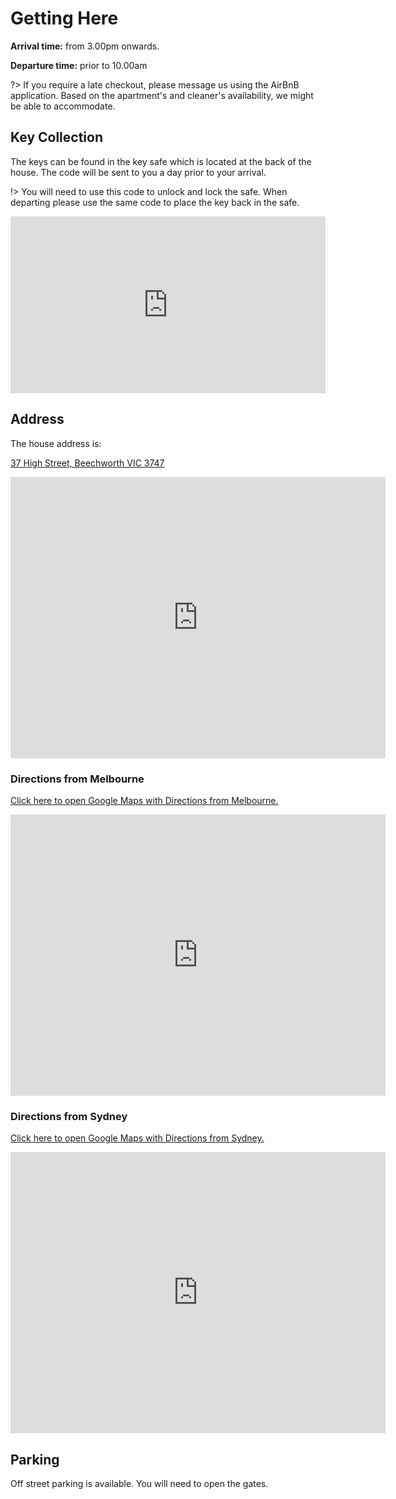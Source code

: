 # Getting Here

**Arrival time:** from 3.00pm onwards. 

**Departure time:** prior to 10.00am

?> If you require a late checkout, please message us using the AirBnB application. Based on the apartment's and cleaner's availability, we might be able to accommodate.

## Key Collection

The keys can be found in the key safe which is located at the back of the house. The code will be sent to you a day prior to
your arrival.

!> You will need to use this code to unlock and lock the safe. When departing please use the same code to place the key back in the safe.

<div style="padding:56.16% 0 0 0;position:relative;"><iframe src="https://player.vimeo.com/video/682376825?h=933d1618f9&amp;badge=0&amp;autopause=0&amp;player_id=0&amp;app_id=58479" frameborder="0" allow="autoplay; fullscreen; picture-in-picture" allowfullscreen style="position:absolute;top:0;left:0;width:100%;height:100%;" title="Adjustment Layer_1"></iframe></div><script src="https://player.vimeo.com/api/player.js"></script>

## Address

The house address is:

<a target="_blank" href="https://goo.gl/maps/yWg8PFDeRnq4hBbk8">37 High Street, Beechworth VIC 3747</a>

<iframe src="https://www.google.com/maps/embed?pb=!1m18!1m12!1m3!1d3212.970565092219!2d146.6839689158074!3d-36.361491860112714!2m3!1f0!2f0!3f0!3m2!1i1024!2i768!4f13.1!3m3!1m2!1s0x6b26b172be0005b3%3A0x41ac48be5b018b7c!2s37%20High%20St%2C%20Beechworth%20VIC%203747!5e0!3m2!1sen!2sau!4v1645914224222!5m2!1sen!2sau" width="600" height="450" style="border:0;" allowfullscreen="" loading="lazy"></iframe>

### Directions from Melbourne

<a target="_blank" href="https://goo.gl/maps/SBg7wagH6t2BP8Fr8">Click here to open Google Maps with Directions from Melbourne.</a>


<iframe src="https://www.google.com/maps/embed?pb=!1m28!1m12!1m3!1d814782.3879355467!2d145.22646407074214!3d-37.087410722123636!2m3!1f0!2f0!3f0!3m2!1i1024!2i768!4f13.1!4m13!3e0!4m5!1s0x6ad646b5d2ba4df7%3A0x4045675218ccd90!2sMelbourne%20VIC!3m2!1d-37.8136276!2d144.96305759999998!4m5!1s0x6b26b172be0005b3%3A0x41ac48be5b018b7c!2s37%20High%20St%2C%20Beechworth%20VIC%203747!3m2!1d-36.3614962!2d146.6861576!5e0!3m2!1sen!2sau!4v1645914375793!5m2!1sen!2sau" width="600" height="450" style="border:0;" allowfullscreen="" loading="lazy"></iframe>

### Directions from Sydney

<a target="_blank" href="https://goo.gl/maps/2DPD9RVwAmUmD1oM7">Click here to open Google Maps with Directions from Sydney.</a>

<iframe src="https://www.google.com/maps/embed?pb=!1m28!1m12!1m3!1d1674484.197159258!2d147.8313369542708!3d-34.944652742467326!2m3!1f0!2f0!3f0!3m2!1i1024!2i768!4f13.1!4m13!3e0!4m5!1s0x6b129838f39a743f%3A0x3017d681632a850!2sSydney%20NSW!3m2!1d-33.868819699999996!2d151.2092955!4m5!1s0x6b26b172be0005b3%3A0x41ac48be5b018b7c!2s37%20High%20St%2C%20Beechworth%20VIC%203747!3m2!1d-36.3614962!2d146.6861576!5e0!3m2!1sen!2sau!4v1645915275935!5m2!1sen!2sau" width="600" height="450" style="border:0;" allowfullscreen="" loading="lazy"></iframe>

## Parking

Off street parking is available. You will need to open the gates.